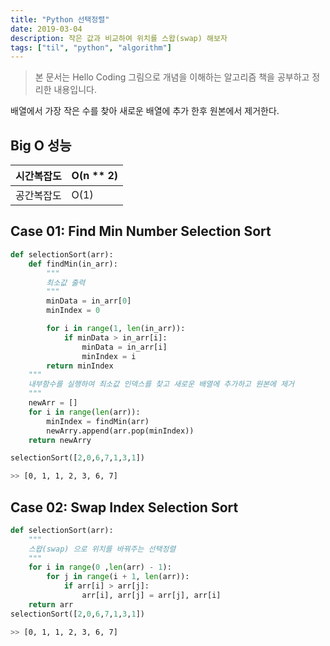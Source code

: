 ```yaml
---
title: "Python 선택정렬"
date: 2019-03-04
description: 작은 값과 비교하여 위치를 스왑(swap) 해보자
tags: ["til", "python", "algorithm"]
---
```


> 본 문서는 Hello Coding 그림으로 개념을 이해하는 알고리즘 책을 공부하고 정리한 내용입니다.

배열에서 가장 작은 수를 찾아 새로운 배열에 추가 한후 원본에서 제거한다.

## Big O 성능

| 시간복잡도 | O(n \*\* 2) |
| ---------- | ----------- |
| 공간복잡도 | O(1)        |

## Case 01: Find Min Number Selection Sort

```python
def selectionSort(arr):
    def findMin(in_arr):
        """
        최소값 출력
        """
        minData = in_arr[0]
        minIndex = 0

        for i in range(1, len(in_arr)):
            if minData > in_arr[i]:
                minData = in_arr[i]
                minIndex = i
        return minIndex
    """
    내부함수를 실행하여 최소값 인덱스를 찾고 새로운 배열에 추가하고 원본에 제거
    """
    newArr = []
    for i in range(len(arr)):
        minIndex = findMin(arr)
        newArry.append(arr.pop(minIndex))
    return newArry

selectionSort([2,0,6,7,1,3,1])
```

```bash
>> [0, 1, 1, 2, 3, 6, 7]
```

## Case 02: Swap Index Selection Sort

```python
def selectionSort(arr):
    """
    스왑(swap) 으로 위치를 바꿔주는 선택정렬
    """
    for i in range(0 ,len(arr) - 1):
        for j in range(i + 1, len(arr)):
            if arr[i] > arr[j]:
                arr[i], arr[j] = arr[j], arr[i]
    return arr
selectionSort([2,0,6,7,1,3,1])
```

```bash
>> [0, 1, 1, 2, 3, 6, 7]
```
